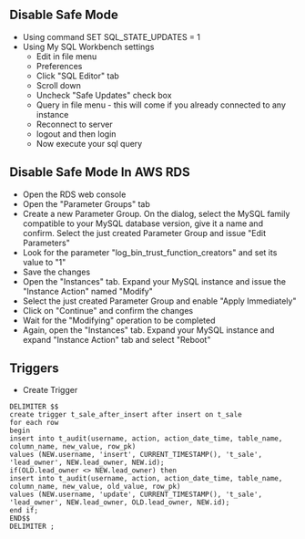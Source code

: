 ## Disable Safe Mode
* Using command SET SQL_STATE_UPDATES = 1
* Using My SQL Workbench settings
	* Edit in file menu
	* Preferences
	* Click "SQL Editor" tab
	* Scroll down
	* Uncheck "Safe Updates" check box
	* Query in file menu - this will come if you already connected to any instance
	* Reconnect to server
	* logout and then login
	* Now execute your sql query
	
## Disable Safe Mode In AWS RDS
* Open the RDS web console
* Open the "Parameter Groups" tab
* Create a new Parameter Group. On the dialog, select the MySQL family compatible to your MySQL database version, give it a name and confirm. Select the just created Parameter Group and issue "Edit Parameters"
* Look for the parameter "log_bin_trust_function_creators" and set its value to "1"
* Save the changes
* Open the "Instances" tab. Expand your MySQL instance and issue the "Instance Action" named "Modify"
* Select the just created Parameter Group and enable "Apply Immediately"
* Click on "Continue" and confirm the changes
* Wait for the "Modifying" operation to be completed
* Again, open the "Instances" tab. Expand your MySQL instance and expand "Instance Action" tab and select "Reboot"

## Triggers
* Create Trigger
```
DELIMITER $$
create trigger t_sale_after_insert after insert on t_sale
for each row
begin
insert into t_audit(username, action, action_date_time, table_name, column_name, new_value, row_pk)
values (NEW.username, 'insert', CURRENT_TIMESTAMP(), 't_sale', 'lead_owner', NEW.lead_owner, NEW.id);
if(OLD.lead_owner <> NEW.lead_owner) then
insert into t_audit(username, action, action_date_time, table_name, column_name, new_value, old_value, row_pk)
values (NEW.username, 'update', CURRENT_TIMESTAMP(), 't_sale', 'lead_owner', NEW.lead_owner, OLD.lead_owner, NEW.id);
end if;
END$$
DELIMITER ;
```